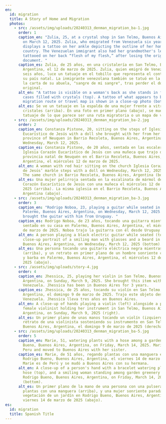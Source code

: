 ```yaml
---
en:
  id: migration
  title: A Story of Home and Migration
  photos:
    - src: /assets/img/uploads/20240313_denman_migration_ba-1.jpg
      order: 1
      caption_en: "Zulia, 25, at a crystal shop in San Telmo, Buenos Aires, Argentina,
        on March 12, 2025. Zulia, who emigrated from Venezuela six years ago,
        displays a tattoo on her ankle depicting the outline of her home
        country. The Venezuelan immigrant also had her grandmother's letter
        tattooed on her back “flesh of my flesh,” after losing the original
        document. "
      caption_es: Zulia, de 25 años, en una cristalería en San Telmo, Buenos Aires,
        Argentina, el 12 de marzo de 2025. Zulia, quien emigró de Venezuela hace
        seis años, luce un tatuaje en el tobillo que representa el contorno de
        su país natal. La inmigrante venezolana también se tatuó en la espalda
        la carta de su abuela, "sangre de mi sangre", tras perder el documento
        original.
      alt_en: "A tattoo is visible on a woman's back as she stands in front of display
        cases filled with crystals (top). A tattoo of what appears to be a
        migration route or travel map is shown in a close-up photo (bottom). "
      alt_es: Se ve un tatuaje en la espalda de una mujer frente a vitrinas llenas de
        cristales (arriba). En una foto en primer plano (abajo), se muestra un
        tatuaje de lo que parece ser una ruta migratoria o un mapa de viaje.
    - src: /assets/img/uploads/20240313_denman_migration_ba-2.jpg
      order: 2
      caption_en: Constanza Pistone, 20, sitting on the steps of Iglesia Corazón
        Eucarístico de Jesús with a doll she brought with her from her home
        province of Neuquen in Barrio Recoleta, Buenos Aires, Argentina, on
        Wednesday, March 12, 2025.
      caption_es: Constanza Pistone, de 20 años, sentada en las escaleras de la
        Iglesia Corazón Eucarístico de Jesús con una muñeca que trajo desde su
        provincia natal de Neuquén en el Barrio Recoleta, Buenos Aires,
        Argentina, el miércoles 12 de marzo de 2025.
      alt_en: A woman with red hair sitting on the church Iglesia Corazón Eucarístico
        de Jesús’ marble steps with a doll on Wednesday, March 12, 2025 (top).
        The same church in Barrio Recoleta, Buenos Aires, Argentina (bottom).
      alt_es: Una mujer pelirroja sentada en la escalinata de mármol de la Iglesia
        Corazón Eucarístico de Jesús con una muñeca el miércoles 12 de marzo de
        2025 (arriba). La misma iglesia en el Barrio Recoleta, Buenos Aires,
        Argentina (abajo).
    - src: /assets/img/uploads/20240313_denman_migration_ba-3.jpg
      order: 3
      caption_en: "Rodrigo Noboa, 23, playing a guitar while seated in his home in
        Palermo, Buenos Aires, Argentina, on Wednesday, March 12, 2025. Noboa
        brought the guitar with him from Uruguay. "
      caption_es: Rodrigo Noboa, de 23 años, tocando una guitarra mientras está
        sentado en su casa en Palermo, Buenos Aires, Argentina, el miércoles 12
        de marzo de 2025. Noboa trajo la guitarra con él desde Uruguay.
      alt_en: A person playing a black electric guitar while seated (top), and a
        close-up portrait of a smiling man with glasses and a beard in Palermo,
        Buenos Aires, Argentina, on Wednesday, March 12, 2025 (bottom).
      alt_es: Una persona tocando una guitarra eléctrica negra mientras está sentada
        (arriba), y un retrato en primer plano de un hombre sonriente con gafas
        y barba en Palermo, Buenos Aires, Argentina, el miércoles 12 de marzo de
        2025 (abajo).
    - src: /assets/img/uploads/story-4.jpg
      order: 4
      caption_en: Jhessica, 25, playing her violin in San Telmo, Buenos Aires,
        Argentina, on Sunday, March 9, 2025. She brought this item with her from
        Venezuela. Jhessica has been in Buenos Aires for 3 years.
      caption_es: Jhessica, de 25 años, tocando su violín en San Telmo, Buenos Aires,
        Argentina, el domingo 9 de marzo de 2025. Trajo este objeto desde
        Venezuela. Jhessica lleva tres años en Buenos Aires.
      alt_en: A close-up of hands playing a violin (left) alongside a portrait of a
        female violinist holding her instrument in San Telmo, Buenos Aires,
        Argentina, on Sunday, March 9, 2025 (right).
      alt_es: Un primer plano de unas manos tocando un violín (izquierda) junto a un
        retrato de una violinista sosteniendo su instrumento en San Telmo,
        Buenos Aires, Argentina, el domingo 9 de marzo de 2025 (derecha).
    - src: /assets/img/uploads/20240313_denman_migration_ba-5.jpg
      order: 5
      caption_en: Marie, 51, watering plants with a hose among a garden in Rodrigo
        Bueno, Buenos Aires, Argentina, on Friday, March 14, 2025. Marie is from
        Peru and moved to Buenos Aires with her sister.
      caption_es: Marie, de 51 años, regando plantas con una manguera en un jardín en
        Rodrigo Bueno, Buenos Aires, Argentina, el viernes 14 de marzo de 2025.
        Marie es de Perú y se mudó a Buenos Aires con su hermana.
      alt_en: A close-up of a person's hand with a bracelet watering plants with a
        hose (top), and a smiling woman standing among garden greenery in
        Rodrigo Bueno, Buenos Aires, Argentina, on Friday, March 14, 2025
        (bottom).
      alt_es: Un primer plano de la mano de una persona con una pulsera regando
        plantas con una manguera (arriba), y una mujer sonriente parada entre la
        vegetación de un jardín en Rodrigo Bueno, Buenos Aires, Argentina, el
        viernes 14 de marzo de 2025 (abajo).
es:
  id: migration
  title: Spanish Title
---
```


